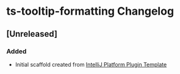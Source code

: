 <!-- Keep a Changelog guide -> https://keepachangelog.com -->

# ts-tooltip-formatting Changelog

## [Unreleased]
### Added
- Initial scaffold created from [IntelliJ Platform Plugin Template](https://github.com/JetBrains/intellij-platform-plugin-template)
